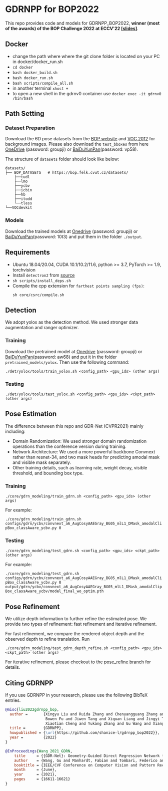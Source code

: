 # GDRNPP for BOP2022

This repo provides code and models for GDRNPP_BOP2022, **winner (most of the awards) of the BOP Challenge 2022 at ECCV'22 [[slides](http://cmp.felk.cvut.cz/sixd/workshop_2022/slides/bop_challenge_2022_results.pdf)]**.

## Docker
* change the path where where the git clone folder is located on your PC in docker/docker_run.sh
* `cd docker`
* `bash docker_build.sh`
* `bash docker_run.sh`
* `bash scripts/compile_all.sh`
* in another terminal `xhost +`
* to open a new shell in the gdrnv0 container use `docker exec -it gdrnv0 /bin/bash`

## Path Setting

### Dataset Preparation
Download the 6D pose datasets from the
[BOP website](https://bop.felk.cvut.cz/datasets/) and
[VOC 2012](https://pjreddie.com/projects/pascal-voc-dataset-mirror/)
for background images.
Please also download the  `test_bboxes` from
here [OneDrive](https://mailstsinghuaeducn-my.sharepoint.com/:f:/g/personal/liuxy21_mails_tsinghua_edu_cn/Eq_2aCC0RfhNisW8ZezYtIoBGfJiRIZnFxbITuQrJ56DjA?e=hPbJz2) (password: groupji) or [BaiDuYunPan](https://pan.baidu.com/s/1FzTO4Emfu-DxYkNG40EDKw)(password: vp58).

The structure of `datasets` folder should look like below:
```
datasets/
├── BOP_DATASETS   # https://bop.felk.cvut.cz/datasets/
    ├──tudl
    ├──lmo
    ├──ycbv
    ├──icbin
    ├──hb
    ├──itodd
    └──tless
└──VOCdevkit
```


### Models

Download the trained models at [Onedrive](https://mailstsinghuaeducn-my.sharepoint.com/:f:/g/personal/liuxy21_mails_tsinghua_edu_cn/EgOQzGZn9A5DlaQhgpTtHBwB2Bwyx8qmvLauiHFcJbnGSw?e=EZ60La) (password: groupji) or [BaiDuYunPan](https://pan.baidu.com/s/1LhXblEic6pYf1i6hOm6Otw)(password: 10t3) and put them in the folder `./output`.


## Requirements
* Ubuntu 18.04/20.04, CUDA 10.1/10.2/11.6, python >= 3.7, PyTorch >= 1.9, torchvision
* Install `detectron2` from [source](https://github.com/facebookresearch/detectron2)
* `sh scripts/install_deps.sh`
* Compile the cpp extension for `farthest points sampling (fps)`:
    ```
    sh core/csrc/compile.sh
    ```

## Detection

We adopt yolox as the detection method. We used stronger data augmentation and ranger optimizer.

### Training 

Download the pretrained model at [Onedrive](https://mailstsinghuaeducn-my.sharepoint.com/:f:/g/personal/liuxy21_mails_tsinghua_edu_cn/EkCTrRfHUZVEtD7eHwLkYSkBCTXlh9ekDteSzK6jM4oo-A?e=m0aNCy) (password: groupji) or [BaiDuYunPan](https://pan.baidu.com/s/1AU7DGCmZWsH9VgQnbTRjow)(password: aw68) and put it in the folder `pretrained_models/yolox`. Then use the following command:

`./det/yolox/tools/train_yolox.sh <config_path> <gpu_ids> (other args)`

### Testing 

`./det/yolox/tools/test_yolox.sh <config_path> <gpu_ids> <ckpt_path> (other args)`

## Pose Estimation

The difference between this repo and GDR-Net (CVPR2021) mainly including:

* Domain Randomization: We used stronger domain randomization operations than the conference version during training.
* Network Architecture: We used a more powerful backbone Convnext rather than resnet-34,  and two  mask heads for predicting amodal mask and visible mask separately.
* Other training details, such as learning rate, weight decay, visible threshold, and bounding box type.

### Training 

`./core/gdrn_modeling/train_gdrn.sh <config_path> <gpu_ids> (other args)`

For example:

`./core/gdrn_modeling/train_gdrn.sh configs/gdrn/ycbv/convnext_a6_AugCosyAAEGray_BG05_mlL1_DMask_amodalClipBox_classAware_ycbv.py 0`

### Testing 

`./core/gdrn_modeling/test_gdrn.sh <config_path> <gpu_ids> <ckpt_path> (other args)`

For example:

`./core/gdrn_modeling/test_gdrn.sh configs/gdrn/ycbv/convnext_a6_AugCosyAAEGray_BG05_mlL1_DMask_amodalClipBox_classAware_ycbv.py 0 output/gdrn/ycbv/convnext_a6_AugCosyAAEGray_BG05_mlL1_DMask_amodalClipBox_classAware_ycbv/model_final_wo_optim.pth`

## Pose Refinement

We utilize depth information to further refine the estimated pose.
We provide two types of refinement: fast refinement and iterative refinement.

For fast refinement, we compare the rendered object depth and the observed depth to refine translation.
Run

`./core/gdrn_modeling/test_gdrn_depth_refine.sh <config_path> <gpu_ids> <ckpt_path> (other args)`

For iterative refinement, please checkout to the [pose_refine branch](https://github.com/shanice-l/gdrnpp_bop2022/tree/pose_refine) for details.

## Citing GDRNPP

If you use GDRNPP in your research, please use the following BibTeX entries.

```BibTeX
@misc{liu2022gdrnpp_bop,
  author =       {Xingyu Liu and Ruida Zhang and Chenyangguang Zhang and 
                  Bowen Fu and Jiwen Tang and Xiquan Liang and Jingyi Tang and 
                  Xiaotian Cheng and Yukang Zhang and Gu Wang and Xiangyang Ji},
  title =        {GDRNPP},
  howpublished = {\url{https://github.com/shanice-l/gdrnpp_bop2022}},
  year =         {2022}
}

@InProceedings{Wang_2021_GDRN,
    title     = {{GDR-Net}: Geometry-Guided Direct Regression Network for Monocular 6D Object Pose Estimation},
    author    = {Wang, Gu and Manhardt, Fabian and Tombari, Federico and Ji, Xiangyang},
    booktitle = {IEEE/CVF Conference on Computer Vision and Pattern Recognition (CVPR)},
    month     = {June},
    year      = {2021},
    pages     = {16611-16621}
}
```


